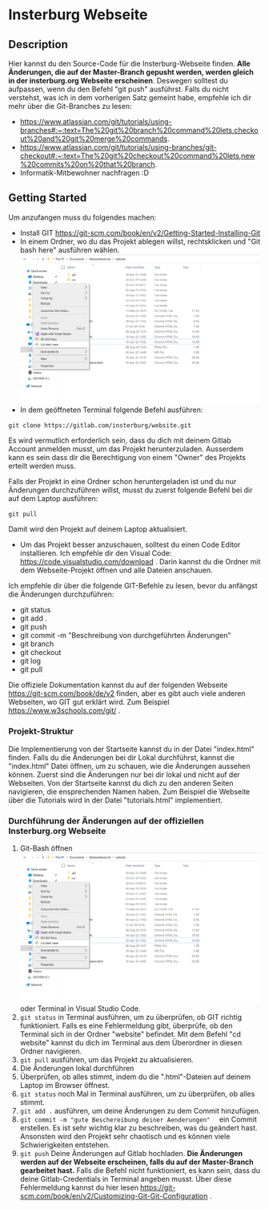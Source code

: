 # Insterburg Webseite


## Description

Hier kannst du den Source-Code für die Insterburg-Webseite finden. **Alle Änderungen, die auf der Master-Branch gepusht werden, werden gleich in der insterburg.org Webseite erscheinen**. Deswegen solltest du aufpassen, wenn du den Befehl "git push" ausführst. Falls du nicht verstehst, was ich in dem vorherigen Satz gemeint habe, empfehle ich dir mehr über die Git-Branches zu lesen: 
* https://www.atlassian.com/git/tutorials/using-branches#:~:text=The%20git%20branch%20command%20lets,checkout%20and%20git%20merge%20commands.
* https://www.atlassian.com/git/tutorials/using-branches/git-checkout#:~:text=The%20git%20checkout%20command%20lets,new%20commits%20on%20that%20branch.
* Informatik-Mitbewohner nachfragen :D 

## Getting Started

Um anzufangen muss du folgendes machen:
 * Install GIT https://git-scm.com/book/en/v2/Getting-Started-Installing-Git
 * In einem Ordner, wo du das Projekt ablegen willst, rechtsklicken und "Git bash here" ausführen wählen. ![Git Bash](./images/readme/gitbashhere.png) 
 * In dem geöffneten Terminal folgende Befehl ausführen:
 ```
git clone https://gitlab.com/insterburg/website.git
```
Es wird vermutlich erforderlich sein, dass du dich mit deinem Gitlab Account anmelden musst, um das Projekt herunterzuladen. Ausserdem kann es sein dass dir die Berechtigung von einem "Owner" des Projekts erteilt werden muss.

Falls der Projekt in eine Ordner schon heruntergeladen ist und du nur Änderungen durchzuführen willst, musst du zuerst folgende Befehl bei dir auf dem Laptop ausführen:
```
git pull
```
Damit wird den Projekt auf deinem Laptop aktualisiert. 
* Um das Projekt besser anzuschauen, solltest du einen Code Editor installieren. Ich empfehle dir den Visual Code: https://code.visualstudio.com/download . Darin kannst du die Ordner mit dem Webseite-Projekt öffnen und alle Dateien anschauen. 

Ich empfehle dir über die folgende GIT-Befehle zu lesen, bevor du anfängst die Änderungen durchzuführen:
* git status
* git add .
* git push
* git commit -m "Beschreibung von durchgeführten Änderungen"
* git branch
* git checkout
* git log
* git pull

Die offiziele Dokumentation kannst du auf der folgenden Webseite https://git-scm.com/book/de/v2 finden, aber es gibt auch viele anderen Webseiten, wo GIT gut erklärt wird. Zum Beispiel https://www.w3schools.com/git/ . 

### Projekt-Struktur

Die Implementierung von der Startseite kannst du in der Datei "index.html" finden. Falls du die Änderungen bei dir Lokal durchführst, kannst die "index.html" Datei öffnen, um zu schauen, wie die Änderungen aussehen können. Zuerst sind die Änderungen nur bei dir lokal und nicht auf der Webseiten.
Von der Startseite kannst du dich zu den anderen Seiten navigieren, die ensprechenden Namen haben. Zum Beispiel die Webseite über die Tutorials wird in der Datei "tutorials.html" implementiert. 

### Durchführung der Änderungen auf der offiziellen Insterburg.org Webseite 

1. Git-Bash öffnen ![Git Bash](./images/readme/gitbashhere.png) oder Terminal in Visual Studio Code.
2. ```git status``` in Terminal ausführen, um zu überprüfen, ob GIT richtig funktioniert. Falls es eine Fehlermeldung gibt, überprüfe, ob den Terminal sich in der Ordner "website" befindet. Mit dem Befehl "cd website" kannst du dich im Terminal aus dem Überordner in diesen Ordner navigieren. 
3. ```git pull``` ausführen, um das Projekt zu aktualisieren.  
4. Die Änderungen lokal durchführen
5. Überprüfen, ob alles stimmt, indem du die ".html"-Dateien auf deinem Laptop im Browser öffnest.
6. ```git status``` noch Mal in Terminal ausführen, um zu überprüfen, ob alles stimmt.
7. ```git add .```  ausführen, um deine Änderungen zu dem Commit hinzufügen. 
8. ```git commit -m "gute Beschereibung deiner Aenderungen"  ``` ein Commit erstellen. Es ist sehr wichtig klar zu beschreiben, was du geändert hast. Ansonsten wird den Projekt sehr chaotisch und es können viele Schwierigkeiten entstehen. 
9. ```git push``` Deine Änderungen auf Gitlab hochladen. **Die Änderungen werden auf der Webseite erscheinen, falls du auf der Master-Branch gearbeitet hast.** 
Falls die Befehl nicht funktioniert, es kann sein, dass du deine Gitlab-Credentials in Terminal angeben musst. Über diese Fehlermeldung kannst du hier lesen https://git-scm.com/book/en/v2/Customizing-Git-Git-Configuration .  




